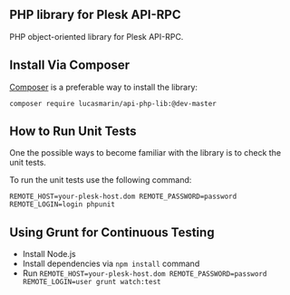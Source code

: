 ## PHP library for Plesk API-RPC

PHP object-oriented library for Plesk API-RPC.

## Install Via Composer

[Composer](https://getcomposer.org/) is a preferable way to install the library:

`composer require lucasmarin/api-php-lib:@dev-master`

## How to Run Unit Tests

One the possible ways to become familiar with the library is to check the unit tests.

To run the unit tests use the following command:

`REMOTE_HOST=your-plesk-host.dom REMOTE_PASSWORD=password REMOTE_LOGIN=login phpunit`

## Using Grunt for Continuous Testing

* Install Node.js
* Install dependencies via `npm install` command
* Run `REMOTE_HOST=your-plesk-host.dom REMOTE_PASSWORD=password REMOTE_LOGIN=user grunt watch:test`

